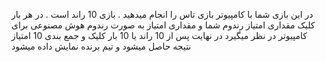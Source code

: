 در این بازی شما با کامپیوتر  بازی تاس را انجام میدهید . 
بازی 10 راند است . 
در هر بار کلیک مقداری امتیاز رندوم شما و مقداری امتیاز به صورت رندوم هوش مصنوعی برای کامپیوتر در نظر میگیرد
در نهایت پس از 10 راند یا 10 بار کلیک و جمع بندی 10 امتیاز نتیجه حاصل میشود و تیم برنده نمایش داده میشود
